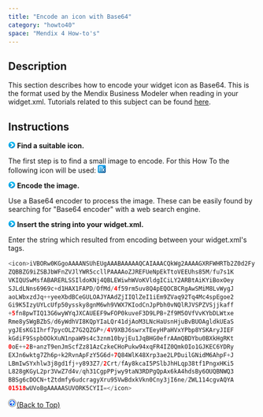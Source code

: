 ```yaml
---
title: "Encode an icon with Base64"
category: "howto40"
space: "Mendix 4 How-to's"
---
```

## Description

This section describes how to encode your widget icon as Base64\. This is the format used by the Mendix Business Modeler when reading in your widget.xml. Tutorials related to this subject can be found [here](https://world.mendix.com/display/Tutorials/Custom+Widgets).

## Instructions

![](attachments/819203/917932.png) **Find a suitable icon.**

The first step is to find a small image to encode. For this How To the following icon will be used: ![](attachments/2621632/2752920.png)

![](attachments/819203/917932.png) **Encode the image.**

Use a Base64 encoder to process the image. These can be easily found by searching for "Base64 encoder" with a web search engine.

![](attachments/819203/917932.png) **Insert the string into your widget.xml.**

Enter the string which resulted from encoding between your widget.xml's <icon> tags.

```java
<icon>iVBORw0KGgoAAAANSUhEUgAAABAAAAAQCAIAAACQkWg2AAAAGXRFWHRTb2Z0d2Fy
ZQBBZG9iZSBJbWFnZVJlYWR5ccllPAAAAoZJREFUeNpEkTtoVEEUhs85M/fu7s1K
VKIQUSwMsfABARERLSSIldoKNj4QBLEWiwhWVoKVldgICiLY2ARBtAiKYiBoxOey
SJLdLNns6969c+d1HAX1FAPD/OfMd/4f59rm5uv8Q4pEQOCBCRgAwSMiM8LvWygJ
aoLWbxzdJq++yeeXbdBCeGULOAJYAAdZjIIQlZeI1iEm9ZVaq92Tq4Mc4spEgoe2
Gi9K5IzyUYLcUfp50yssky8gnM6wh9VWX7KIodCnJpPbh0vNQlRJVSPZVSjjkaff
+5fn8pwTIQ13G6wyWYqJXCAUEEF9wFOP0kuveF3D9LPB+Zf9M5OVfVvKYbDLWtxe
Rme8ySWgBZbS/d6yWdhVI8KQpYIaLQr41djAoM3LNcHaUsnHjuBvBUOAgldkUEaS
ygJEsKG1Ihrf7pycOLZ7G2QZGP+/4V9XBJ6swrxTEeyHPaHVxYPbp8YSKAryJIEF
kGdiF9SspbOOkXuN1npaW9s4c3znm10byjEu1JqBHG0efrAAmQBDYbu0BXkHgRKt
0oE++2B+anzT9enJmScfZz81AzCzkeCHoPukw94xqFR4IZ0QmkOIo1GJKEC6YDRy
EXJn6wktg7Zh6p+k2RvnApFzY5G6d+7Q84WlK48Xrp3ae2LPDuilGNidM6AhpF+J
LBmIwSYxhlw3j8gd1fj+y893Z7/2Crt/fAy8kcaI5PSlbJhHLqp38tf1PngxHKi5
L828gKGyL2pr3VwZ7d4v/qh31CgpPPjwy9taN3RDPgQpAx6kA4hdsBy6OUQBNWQ3
BBSg6cDOCN+tZtdmfy6udcragyXru95VwBdxkVkn0Cny3jI6ne/ZWL114cgvAQYA
01518wUVoBgAAAAASUVORK5CYII=</icon>

```

[![](attachments/819203/917564.png)](Encode+an+icon+with+Base64)[(Back to Top)](Encode+an+icon+with+Base64)